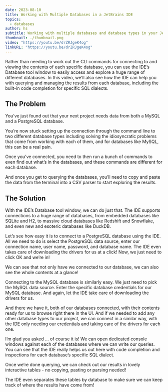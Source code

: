 ```yaml
---
date: 2023-08-10
title: Working with Multiple Databases in a JetBrains IDE
topics:
  - databases
author: hs
subtitle: Working with multiple databases and database types in your JetBrains IDE.
thumbnail: ./thumbnail.png
video: "https://youtu.be/drZRJgeK4og"
linkURL: "https://youtu.be/drZRJgeK4og"
---
```


Rather than needing to work out the CLI commands for connecting to and viewing the contents of each specific database, you can use the IDE’s Database tool window to easily access and explore a huge range of different databases. In this video, we’ll also see how the IDE can help you with querying and managing the results from each database, including the built-in code completion for specific SQL dialects.

## The Problem

You’ve just found out that your next project needs data from both a MySQL and a PostgreSQL database.

You’re now stuck setting up the connection through the command line to two different database types including solving the idiosyncratic problems that come from working with each of them, and for databases like MySQL, this can be a real pain.

Once you’ve connected, you need to then run a bunch of commands to even find out what’s in the databases, and these commands are different for each database.

And once you get to querying the databases, you’ll need to copy and paste the data from the terminal into a CSV parser to start exploring the results.

## The Solution

With the IDE’s Database tool window, we can do just that. The IDE supports connections to a huge range of databases, from embedded databases like SQLite and H2, to massive cloud databases like Redshift and Snowflake, and even new and esoteric databases like DuckDB.

Let’s see how easy it is to connect to a PostgreSQL database using the IDE. All we need to do is select the PostgreSQL data source, enter our connection name, user name, password, and database name. The IDE even takes care of downloading the drivers for us at a click! Now, we just need to click OK and we’re in!

We can see that not only have we connected to our database, we can also see the whole contents at a glance!

Connecting to the MySQL database is similarly easy. We just need to pick the MySQL data source. Enter the specific database credentials for our MySQL database. And again, let the IDE take care of downloading the drivers for us.

And there we have it, both of our databases connected, with their contents ready for us to browse right there in the UI. And if we needed to add any other database types to our project, we can connect in a similar way, with the IDE only needing our credentials and taking care of the drivers for each one.

I’m glad you asked … of course it is! We can open dedicated console windows against each of the databases where we can write our queries. You can see that the IDE really helps us out here with code completion and inspections for each database’s specific SQL dialect.

Once we’re done querying, we can check out our results in lovely interactive tables - no copying, pasting or parsing needed!

The IDE even separates these tables by database to make sure we can keep track of where the results have come from!
